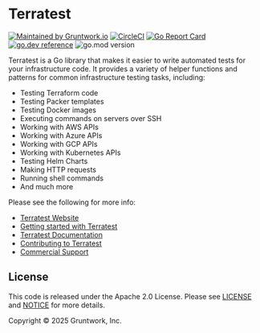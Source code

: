 # Terratest

[![Maintained by Gruntwork.io](https://img.shields.io/badge/maintained%20by-gruntwork.io-%235849a6.svg)](https://gruntwork.io/?ref=repo_terratest)
[![CircleCI](https://dl.circleci.com/status-badge/img/gh/gruntwork-io/terratest/tree/main.svg?style=svg&circle-token=8abd167739d60e4c1b6c1502d2092339a6c6a133)](https://dl.circleci.com/status-badge/redirect/gh/gruntwork-io/terratest/tree/main)
[![Go Report Card](https://goreportcard.com/badge/github.com/gruntwork-io/terratest)](https://goreportcard.com/report/github.com/gruntwork-io/terratest)
[![go.dev reference](https://img.shields.io/badge/go.dev-reference-007d9c?logo=go&logoColor=white&style=flat-square)](https://pkg.go.dev/mod/github.com/gruntwork-io/terratest?tab=overview)
![go.mod version](https://img.shields.io/github/go-mod/go-version/gruntwork-io/terratest)

Terratest is a Go library that makes it easier to write automated tests for your infrastructure code. It provides a
variety of helper functions and patterns for common infrastructure testing tasks, including:

- Testing Terraform code
- Testing Packer templates
- Testing Docker images
- Executing commands on servers over SSH
- Working with AWS APIs
- Working with Azure APIs
- Working with GCP APIs
- Working with Kubernetes APIs
- Testing Helm Charts
- Making HTTP requests
- Running shell commands
- And much more

Please see the following for more info:

- [Terratest Website](https://terratest.gruntwork.io)
- [Getting started with Terratest](https://terratest.gruntwork.io/docs/getting-started/quick-start/)
- [Terratest Documentation](https://terratest.gruntwork.io/docs/)
- [Contributing to Terratest](https://terratest.gruntwork.io/docs/community/contributing/)
- [Commercial Support](https://gruntwork.io/support/)

## License

This code is released under the Apache 2.0 License. Please see [LICENSE](LICENSE) and [NOTICE](NOTICE) for more details.

Copyright &copy; 2025 Gruntwork, Inc.
